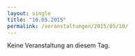 ```yaml
---
layout: single
title: "10.05.2015"
permalink: /veranstaltungen/2015/05/10/
---
```


Keine Veranstaltung an diesem Tag.
